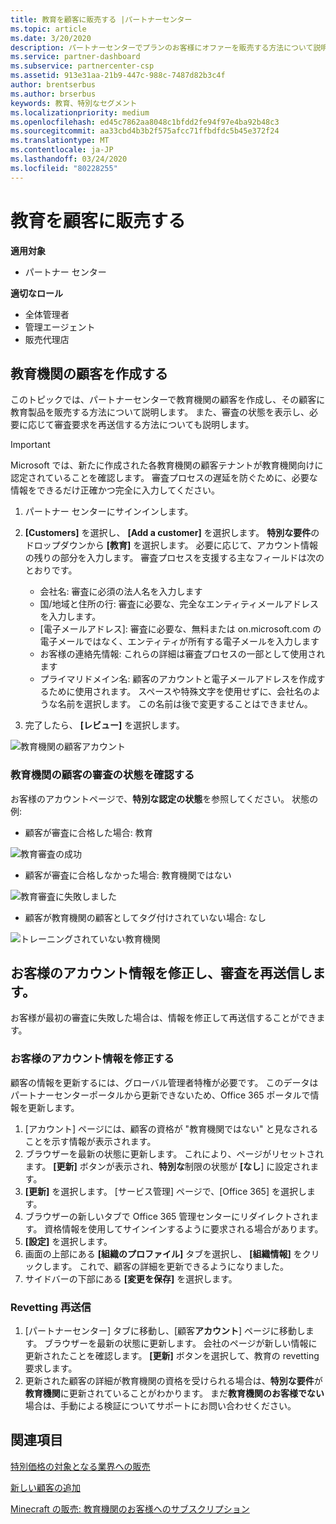 ```yaml
---
title: 教育を顧客に販売する |パートナーセンター
ms.topic: article
ms.date: 3/20/2020
description: パートナーセンターでプランのお客様にオファーを販売する方法について説明します。
ms.service: partner-dashboard
ms.subservice: partnercenter-csp
ms.assetid: 913e31aa-21b9-447c-988c-7487d82b3c4f
author: brentserbus
ms.author: brserbus
keywords: 教育、特別なセグメント
ms.localizationpriority: medium
ms.openlocfilehash: ed45c7862aa8048c1bfdd2fe94f97e4ba92b48c3
ms.sourcegitcommit: aa33cbd4b3b2f575afcc71ffbdfdc5b45e372f24
ms.translationtype: MT
ms.contentlocale: ja-JP
ms.lasthandoff: 03/24/2020
ms.locfileid: "80228255"
---
```

# <a name="sell-education-to-customers"></a>教育を顧客に販売する

**適用対象**

- パートナー センター

**適切なロール**

- 全体管理者
- 管理エージェント
- 販売代理店


## <a name="create-an-education-customer"></a>教育機関の顧客を作成する

このトピックでは、パートナーセンターで教育機関の顧客を作成し、その顧客に教育製品を販売する方法について説明します。 また、審査の状態を表示し、必要に応じて審査要求を再送信する方法についても説明します。 

> [!IMPORTANT]
> Microsoft では、新たに作成された各教育機関の顧客テナントが教育機関向けに認定されていることを確認します。  審査プロセスの遅延を防ぐために、必要な情報をできるだけ正確かつ完全に入力してください。 

1. パートナー センターにサインインします。 
2. **[Customers]** を選択し、 **[Add a customer]** を選択します。 **特別な要件**のドロップダウンから **[教育]** を選択します。  必要に応じて、アカウント情報の残りの部分を入力します。  審査プロセスを支援する主なフィールドは次のとおりです。

   - 会社名: 審査に必須の法人名を入力します 
   - 国/地域と住所の行: 審査に必要な、完全なエンティティメールアドレスを入力します。 
   - [電子メールアドレス]: 審査に必要な、無料または on.microsoft.com の電子メールではなく、エンティティが所有する電子メールを入力します 
   - お客様の連絡先情報: これらの詳細は審査プロセスの一部として使用されます 
   - プライマリドメイン名: 顧客のアカウントと電子メールアドレスを作成するために使用されます。  スペースや特殊文字を使用せずに、会社名のような名前を選択します。  この名前は後で変更することはできません。 

3. 完了したら、 **[レビュー]** を選択します。 

![教育機関の顧客アカウント](images/eduaccountinfo.png)

### <a name="confirm-your-education-customers-vetting-status"></a>教育機関の顧客の審査の状態を確認する 

お客様のアカウントページで、**特別な認定の状態**を参照してください。 状態の例:

- 顧客が審査に合格した場合: 教育 

![教育審査の成功](images/edupassedvetting.png)

- 顧客が審査に合格しなかった場合: 教育機関ではない 

![教育審査に失敗しました](images/edudidnotpassvetting.PNG)

- 顧客が教育機関の顧客としてタグ付けされていない場合: なし 

![トレーニングされていない教育機関](images/edunottagged.PNG)

## <a name="correct-the-customer-account-info-and-resubmit-for-vetting"></a>お客様のアカウント情報を修正し、審査を再送信します。  

お客様が最初の審査に失敗した場合は、情報を修正して再送信することができます。

### <a name="correct-the-customer-account-information"></a>お客様のアカウント情報を修正する

顧客の情報を更新するには、グローバル管理者特権が必要です。 このデータはパートナーセンターポータルから更新できないため、Office 365 ポータルで情報を更新します。    

1. [アカウント] ページには、顧客の資格が "教育機関ではない" と見なされることを示す情報が表示されます。
2. ブラウザーを最新の状態に更新します。 これにより、ページがリセットされます。 **[更新]** ボタンが表示され、**特別な**制限の状態が **[なし**] に設定されます。 
3. **[更新]** を選択します。 [サービス管理] ページで、[Office 365] を選択します。
4. ブラウザーの新しいタブで Office 365 管理センターにリダイレクトされます。 資格情報を使用してサインインするように要求される場合があります。 
5. **[設定]** を選択します。
6. 画面の上部にある **[組織のプロファイル]** タブを選択し、 **[組織情報]** をクリックします。 これで、顧客の詳細を更新できるようになりました。 
7. サイドバーの下部にある **[変更を保存]** を選択します。  

### <a name="resubmit-for-revetting"></a>Revetting 再送信

1. [パートナーセンター] タブに移動し、[顧客**アカウント**] ページに移動します。 ブラウザーを最新の状態に更新します。 会社のページが新しい情報に更新されたことを確認します。 **[更新]** ボタンを選択して、教育の revetting 要求します。
2. 更新された顧客の詳細が教育機関の資格を受けられる場合は、**特別な要件**が**教育機関**に更新されていることがわかります。 まだ**教育機関のお客様でない**場合は、手動による検証についてサポートにお問い合わせください。 


## <a name="see-also"></a>関連項目
 
[特別価格の対象となる業界への販売](get-special-pricing-for-offers.md)

[新しい顧客の追加](add-a-new-customer.md)

[Minecraft の販売: 教育機関のお客様へのサブスクリプション](minecraft-subscriptions.md)
 
